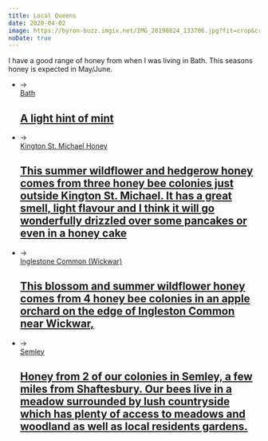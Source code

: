 ```yaml
---
title: Local Queens
date: 2020-04-02
image: https://byron-buzz.imgix.net/IMG_20190824_133706.jpg?fit=crop&crop=focalpoint&fp-x=.625&fp-y=.5&fp-z=1.8&max-h=250&max-w=500
noDate: true
---
```


I have a good range of honey from when I was living in Bath. This seasons honey
is expected in May/June.

<ul id="post-list">
    <li>
        <aside class="dates">&rarr;</aside>
        <a target="_blank" href='https://wendysbeegifts.com/collections/honey/products/city-of-bath-honey'>
            Bath
           <h2>A light hint of mint</h2>
        </a>
    </li>
    <li>
        <aside class="dates">&rarr;</aside>
        <a target="_blank" href='https://wendysbeegifts.com/collections/honey/products/kington-st-michael-honey'>
            Kington St. Michael Honey
           <h2>This summer wildflower and hedgerow honey comes from three honey bee colonies just outside Kington St. Michael. It has a great smell, light flavour and I think it will go wonderfully drizzled over some pancakes or even in a honey cake</h2>
        </a>
    </li>
    <li>
        <aside class="dates">&rarr;</aside>
        <a target="_blank" href='https://wendysbeegifts.com/collections/honey/products/inglestone-common-honey'>
            Inglestone Common (Wickwar)
           <h2>This blossom and summer wildflower honey comes from 4 honey bee colonies in an apple orchard on the edge of Ingleston Common near Wickwar, </h2>
        </a>
    </li>
    <li>
        <aside class="dates">&rarr;</aside>
        <a target="_blank" href='https://wendysbeegifts.com/collections/honey/products/semley-honey'>
            Semley
           <h2>Honey from 2 of our colonies in Semley, a few miles from Shaftesbury. Our bees live in a meadow surrounded by lush countryside which has plenty of access to meadows and woodland as well as local residents gardens.</h2>
        </a>
    </li>
</ul>